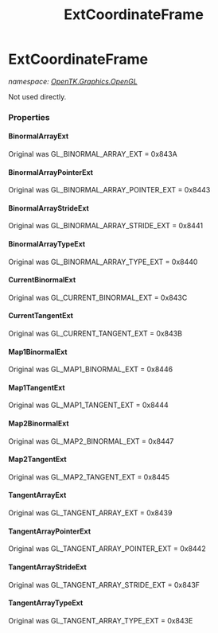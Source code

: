﻿---
title: ExtCoordinateFrame
---

# ExtCoordinateFrame
_namespace: [OpenTK.Graphics.OpenGL](N-OpenTK.Graphics.OpenGL.html)_

Not used directly.



### Properties

#### BinormalArrayExt
Original was GL_BINORMAL_ARRAY_EXT = 0x843A
#### BinormalArrayPointerExt
Original was GL_BINORMAL_ARRAY_POINTER_EXT = 0x8443
#### BinormalArrayStrideExt
Original was GL_BINORMAL_ARRAY_STRIDE_EXT = 0x8441
#### BinormalArrayTypeExt
Original was GL_BINORMAL_ARRAY_TYPE_EXT = 0x8440
#### CurrentBinormalExt
Original was GL_CURRENT_BINORMAL_EXT = 0x843C
#### CurrentTangentExt
Original was GL_CURRENT_TANGENT_EXT = 0x843B
#### Map1BinormalExt
Original was GL_MAP1_BINORMAL_EXT = 0x8446
#### Map1TangentExt
Original was GL_MAP1_TANGENT_EXT = 0x8444
#### Map2BinormalExt
Original was GL_MAP2_BINORMAL_EXT = 0x8447
#### Map2TangentExt
Original was GL_MAP2_TANGENT_EXT = 0x8445
#### TangentArrayExt
Original was GL_TANGENT_ARRAY_EXT = 0x8439
#### TangentArrayPointerExt
Original was GL_TANGENT_ARRAY_POINTER_EXT = 0x8442
#### TangentArrayStrideExt
Original was GL_TANGENT_ARRAY_STRIDE_EXT = 0x843F
#### TangentArrayTypeExt
Original was GL_TANGENT_ARRAY_TYPE_EXT = 0x843E

